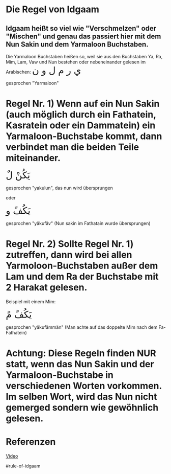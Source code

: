 # Die Regel von Idgaam
## Idgaam heißt so viel wie "Verschmelzen" oder "Mischen" und genau das passiert hier mit dem Nun Sakin und dem Yarmaloon Buchstaben.

Die Yarmaloon Buchstaben heißen so, weil sie aus den Buchstaben Ya, Ra, Mim, Lam, Vaw und Nun bestehen oder nebeneinander gelesen im Arabischen:
<span style="font-size: 22pt">ي ر م ل و ن</span>

gesprochen "Yarmaloon"

# Regel Nr. 1) Wenn auf ein Nun Sakin (auch möglich durch ein Fathatein, Kasratein oder ein Dammatein) ein Yarmaloon-Buchstabe kommt, dann verbindet man die beiden Teile miteinander.

<span style="font-size: 22pt">يَكُنْ لٌ</span>

gesprochen "yakulun", das nun wird übersprungen

oder

<span style="font-size: 22pt">يَكُفً و</span>

gesprochen "yäkufäv" (Nun sakin im Fathatain wurde übersprungen)

# Regel Nr. 2) Sollte Regel Nr. 1) zutreffen, dann wird bei allen Yarmoloon-Buchstaben außer dem Lam und dem Ra der Buchstabe mit 2 Harakat gelesen.

Beispiel mit einem Mim:

<span style="font-size: 22pt">يَكُفً مً</span>

gesprochen "yäkufämmän" (Man achte auf das doppelte Mim nach dem Fa-Fathatein)

# Achtung: Diese Regeln finden NUR statt, wenn das Nun Sakin und der Yarmaloon-Buchstabe in verschiedenen Worten vorkommen. Im selben Wort, wird das Nun nicht gemerged sondern wie gewöhnlich gelesen.

# Referenzen
[Video](https://youtu.be/l8iy-LMdAzY)

#rule-of-idgaam
